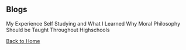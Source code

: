 ## Blogs

My Experience Self Studying and What I Learned
Why Moral Philosophy Should be Taught Throughout Highschools

[Back to Home](https://github.com/HudsonNock)
